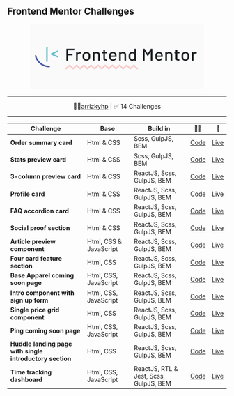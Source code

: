 ## Frontend Mentor Challenges

<p align="center">
<img src="assets/images/fm-logo-2.png" width="400">
</p>

---

<p align="center">
👩‍🚀<a href="https://www.frontendmentor.io/profile/arrizkyhp">arrizkyhp</a> | ✅ 14 Challenges
</p>

---

| Challenge                                                | Base                   | Build in                               | 👨‍💻                                                                               | 🚀                                                                                |
| -------------------------------------------------------- | ---------------------- | -------------------------------------- | -------------------------------------------------------------------------------- | --------------------------------------------------------------------------------- |
| **Order summary card**                                   | Html & CSS             | Scss, GulpJS, BEM                      | [ Code](https://github.com/arrizkyhp/fm-order-summary-component)                 | [ Live ](https://arrizkyhp.github.io/fm-order-summary-component/)                 |
| **Stats preview card**                                   | Html & CSS             | Scss, GulpJS, BEM                      | [ Code](https://github.com/arrizkyhp/fm-stats-preview-card-component)            | [ Live ](https://arrizkyhp.github.io/fm-stats-preview-card-component/)            |
| **3-column preview card**                                | Html & CSS             | ReactJS, Scss, GulpJS, BEM             | [ Code](https://github.com/arrizkyhp/three-column-preview-card)                  | [ Live ](https://arrizkyhp.github.io/three-column-preview-card/)                  |
| **Profile card**                                         | Html & CSS             | ReactJS, Scss, GulpJS, BEM             | [ Code](https://github.com/arrizkyhp/profile-card-component-main)                | [ Live ](https://arrizkyhp.github.io/profile-card-component-main/)                |
| **FAQ accordion card**                                   | Html & CSS             | ReactJS, Scss, GulpJS, BEM             | [ Code](https://github.com/arrizkyhp/faq-accordion-card-main)                    | [ Live ](https://arrizkyhp.github.io/faq-accordion-card-main/)                    |
| **Social proof section**                                 | Html & CSS             | ReactJS, Scss, GulpJS, BEM             | [ Code](https://github.com/arrizkyhp/fm-social-proof-section)                    | [ Live ](https://arrizkyhp.github.io/fm-social-proof-section/)                    |
| **Article preview component**                            | Html, CSS & JavaScript | ReactJS, Scss, GulpJS, BEM             | [ Code](https://github.com/arrizkyhp/fm-article-preview-component)               | [ Live ](https://arrizkyhp.github.io/fm-article-preview-component/)               |
| **Four card feature section**                            | Html, CSS              | ReactJS, Scss, GulpJS, BEM             | [ Code](https://github.com/arrizkyhp/fm-four-card-feature)                       | [ Live ](https://arrizkyhp.github.io/fm-four-card-feature/)                       |
| **Base Apparel coming soon page**                        | Html, CSS, JavaScript  | ReactJS, Scss, GulpJS, BEM             | [ Code](https://github.com/arrizkyhp/fm-base-apparel-coming-soon)                | [ Live ](https://arrizkyhp.github.io/fm-base-apparel-coming-soon/)                |
| **Intro component with sign up form**                    | Html, CSS, JavaScript  | ReactJS, Scss, GulpJS, BEM             | [ Code](https://github.com/arrizkyhp/fm-intro-component-with-signup-form)        | [ Live ](https://arrizkyhp.github.io/fm-intro-component-with-signup-form/)        |
| **Single price grid component**                          | Html, CSS              | ReactJS, Scss, GulpJS, BEM             | [ Code](https://github.com/arrizkyhp/fm-single-price-grid-component)             | [ Live ](https://arrizkyhp.github.io/fm-single-price-grid-component/)             |
| **Ping coming soon page**                                | Html, CSS, JavaScript  | ReactJS, Scss, GulpJS, BEM             | [ Code](https://github.com/arrizkyhp/fm-ping-coming-soon-page)                   | [ Live ](https://arrizkyhp.github.io/fm-ping-coming-soon-page/)                   |
| **Huddle landing page with single introductory section** | Html, CSS              | ReactJS, Scss, GulpJS, BEM             | [ Code](https://github.com/arrizkyhp/fm-hundle-landing-with-single-introductory) | [ Live ](https://arrizkyhp.github.io/fm-hundle-landing-with-single-introductory/) |
| **Time tracking dashboard**                              | Html, CSS, JavaScript  | ReactJS, RTL & Jest, Scss, GulpJS, BEM | [ Code](https://github.com/arrizkyhp/fm-time-tracking-dashboard)                 | [ Live ](https://arrizkyhp.github.io/fm-time-tracking-dashboard/)                 |

